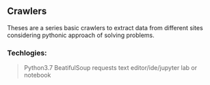 ## Crawlers

Theses are a series basic crawlers to extract data from different sites considering pythonic approach of solving problems.

### Techlogies:
 > Python3.7
 > BeatifulSoup
 > requests
 > text editor/ide/jupyter lab or notebook